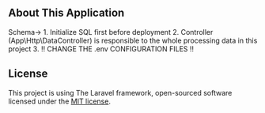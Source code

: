 
## About This Application

Schema->
    1. Initialize SQL first before deployment
    2. Controller (App\Http\DataController) is responsible to the whole processing data in this project
    3. !! CHANGE THE .env CONFIGURATION FILES !!

## License

This project is using The Laravel framework, open-sourced software licensed under the [MIT license](https://opensource.org/licenses/MIT).
